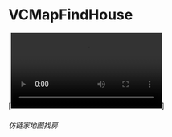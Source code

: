 # VCMapFindHouse

[![Watch the video](https://github.com/vchao/VCMapFindHouse/blob/master/WeChatSight51.mp4)]

###### 仿链家地图找房
